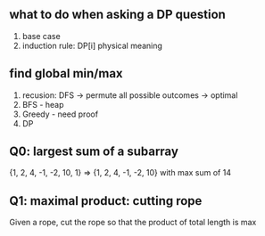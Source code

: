 ## what to do when asking a DP question

1. base case
2. induction rule: DP[i] physical meaning

## find global min/max

1. recusion: DFS -> permute all possible outcomes -> optimal
2. BFS - heap
3. Greedy - need proof
4. DP

## Q0: largest sum of a subarray

{1, 2, 4, -1, -2, 10, 1} => {1, 2, 4, -1, -2, 10} with max sum of 14

## Q1: maximal product: cutting rope

Given a rope, cut the rope so that the product of total length is max